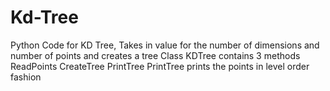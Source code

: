 # Kd-Tree
 Python Code for KD Tree, 
 Takes in value for the number of dimensions and number of points and creates a tree
 Class KDTree contains 3 methods 
 ReadPoints
 CreateTree
 PrintTree
 PrintTree prints the points in level order fashion
